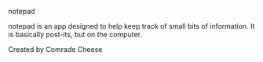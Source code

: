 notepad

notepad is an app designed to help keep track of small bits of information.
It is basically post-its, but on the computer.

Created by Comrade Cheese